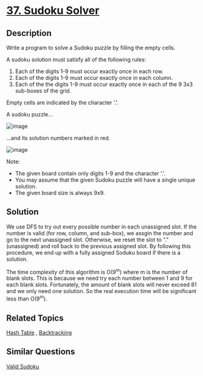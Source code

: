 # [37. Sudoku Solver](https://leetcode.com/problems/sudoku-solver)

## Description

Write a program to solve a Sudoku puzzle by filling the empty cells.

A sudoku solution must satisfy all of the following rules:

1. Each of the digits 1-9 must occur exactly once in each row.
2. Each of the digits 1-9 must occur exactly once in each column.
3. Each of the the digits 1-9 must occur exactly once in each of the 9 3x3 sub-boxes of the grid.

Empty cells are indicated by the character '.'.

A sudoku puzzle...

![image](https://upload.wikimedia.org/wikipedia/commons/thumb/f/ff/Sudoku-by-L2G-20050714.svg/250px-Sudoku-by-L2G-20050714.svg.png)

...and its solution numbers marked in red.

![image](https://upload.wikimedia.org/wikipedia/commons/thumb/3/31/Sudoku-by-L2G-20050714_solution.svg/250px-Sudoku-by-L2G-20050714_solution.svg.png)

Note:

- The given board contain only digits 1-9 and the character '.'.
- You may assume that the given Sudoku puzzle will have a single unique solution.
- The given board size is always 9x9.

## Solution

We use DFS to try out every possible number in each unassigned slot. If the number is valid (for row, column, and sub-box), we assgin the number and go to the next unassigned slot. Otherwise, we reset the slot to "." (unassigned) and roll back to the previous assigned slot. By following this procedure, we end up with a fully assigned Soduku board if there is a solution.

The time complexity of this algorithm is O(9<sup>m</sup>) where m is the number of blank slots. This is because we need try each number between 1 and 9 for each blank slots. Fortunately, the amount of blank slots will never exceed 81 and we only need one solution. So the real execution time will be significant less than O(9<sup>m</sup>).

## Related Topics

[Hash Table](https://leetcode.com/tag/hash-table/) , [Backtracking](https://leetcode.com/tag/backtracking/) 

## Similar Questions

[Valid Sudoku](https://leetcode.com/problems/valid-sudoku/)
